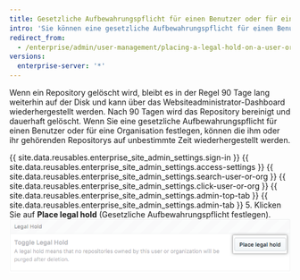 ```yaml
---
title: Gesetzliche Aufbewahrungspflicht für einen Benutzer oder für eine Organisation festlegen
intro: 'Sie können eine gesetzliche Aufbewahrungspflicht für einen Benutzer oder für eine Organisation festlegen, um sicherzustellen, dass die ihm oder ihr gehörenden Repositorys nicht dauerhaft aus {{ site.data.variables.product.product_location_enterprise }} gelöscht werden können.'
redirect_from:
  - /enterprise/admin/user-management/placing-a-legal-hold-on-a-user-or-organization
versions:
  enterprise-server: '*'
---
```


Wenn ein Repository gelöscht wird, bleibt es in der Regel 90 Tage lang weiterhin auf der Disk und kann über das Websiteadministrator-Dashboard wiederhergestellt werden. Nach 90 Tagen wird das Repository bereinigt und dauerhaft gelöscht. Wenn Sie eine gesetzliche Aufbewahrungspflicht für einen Benutzer oder für eine Organisation festlegen, können die ihm oder ihr gehörenden Repositorys auf unbestimmte Zeit wiederhergestellt werden.

{{ site.data.reusables.enterprise_site_admin_settings.sign-in }}
{{ site.data.reusables.enterprise_site_admin_settings.access-settings }}
{{ site.data.reusables.enterprise_site_admin_settings.search-user-or-org }}
{{ site.data.reusables.enterprise_site_admin_settings.click-user-or-org }}
{{ site.data.reusables.enterprise_site_admin_settings.admin-top-tab }}
{{ site.data.reusables.enterprise_site_admin_settings.admin-tab }}
5. Klicken Sie auf **Place legal hold** (Gesetzliche Aufbewahrungspflicht festlegen). ![Schaltfläche „Place legal hold“ (Gesetzliche Aufbewahrungspflicht festlegen)](/assets/images/enterprise/site-admin-settings/place-legal-hold-button.png)
